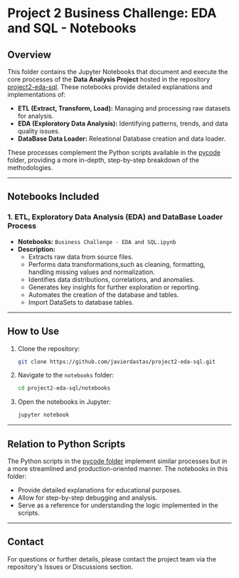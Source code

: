 # Project 2 Business Challenge: EDA and SQL - Notebooks

## Overview

This folder contains the Jupyter Notebooks that document and execute the core processes of the **Data Analysis Project** hosted in the repository [project2-eda-sql](https://github.com/javierdastas/project2-eda-sql). These notebooks provide detailed explanations and implementations of:

- **ETL (Extract, Transform, Load):** Managing and processing raw datasets for analysis.
- **EDA (Exploratory Data Analysis):** Identifying patterns, trends, and data quality issues.
- **DataBase Data Loader:** Releational Database creation and data loader.

These processes complement the Python scripts available in the [pycode](https://github.com/javierdastas/project2-eda-sql/tree/main/pycode) folder, providing a more in-depth, step-by-step breakdown of the methodologies.

---

## Notebooks Included

### 1. **ETL, Exploratory Data Analysis (EDA) and DataBase Loader Process**

- **Notebooks:** `Business Challenge - EDA and SQL.ipynb`
- **Description:**
  - Extracts raw data from source files.
  - Performs data transformations,such as cleaning, formatting, handling missing values and normalization.
  - Identifies data distributions, correlations, and anomalies.
  - Generates key insights for further exploration or reporting.
  - Automates the creation of the database and tables.
  - Import DataSets to database tables.

---

## How to Use

1. Clone the repository:
   ```bash
   git clone https://github.com/javierdastas/project2-eda-sql.git
   ```
2. Navigate to the `notebooks` folder:
   ```bash
   cd project2-eda-sql/notebooks
   ```
3. Open the notebooks in Jupyter:
   ```bash
   jupyter notebook
   ```

---

## Relation to Python Scripts

The Python scripts in the [pycode folder](https://github.com/javierdastas/project2-eda-sql/tree/main/pycode) implement similar processes but in a more streamlined and production-oriented manner. The notebooks in this folder:

- Provide detailed explanations for educational purposes.
- Allow for step-by-step debugging and analysis.
- Serve as a reference for understanding the logic implemented in the scripts.

---

## Contact

For questions or further details, please contact the project team via the repository's Issues or Discussions section.
